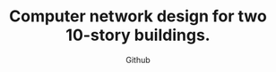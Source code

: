 ---
emoji: "🖧"
thumbnail: "computer network.png"
title: "Computer network design for two 10-story buildings."
subtitle: "Github"
github: "https://github.com/asdfMaciej/projekt-sieci"
url: "/en/projects/network-design"
weight: 9
---